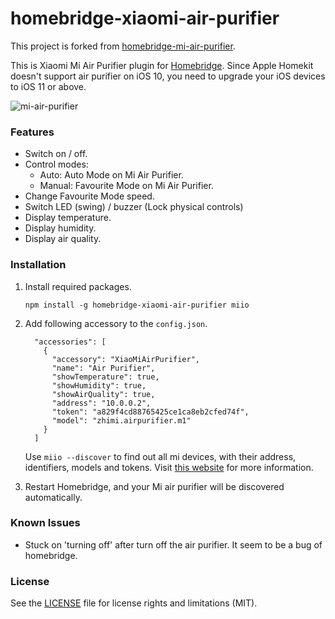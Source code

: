 # homebridge-xiaomi-air-purifier

This project is forked from [homebridge-mi-air-purifier](https://github.com/seikan/homebridge-mi-air-purifier).

This is Xiaomi Mi Air Purifier plugin for [Homebridge](https://github.com/nfarina/homebridge). Since Apple Homekit doesn't support air purifier on iOS 10, you need to upgrade your iOS devices to iOS 11 or above.

![mi-air-purifier](https://cloud.githubusercontent.com/assets/73107/26249685/1d0ae78c-3cda-11e7-8b64-71e8d4323a3e.jpg)

### Features

- Switch on / off.
- Control modes:
  - Auto: Auto Mode on Mi Air Purifier.
  - Manual: Favourite Mode on Mi Air Purifier.
- Change Favourite Mode speed.
- Switch LED (swing) / buzzer (Lock physical controls)
- Display temperature.
- Display humidity.
- Display air quality.

### Installation

1. Install required packages.

   ```
   npm install -g homebridge-xiaomi-air-purifier miio
   ```

2. Add following accessory to the `config.json`.

   ```
     "accessories": [
       {
         "accessory": "XiaoMiAirPurifier",
         "name": "Air Purifier",
         "showTemperature": true,
         "showHumidity": true,
         "showAirQuality": true,
         "address": "10.0.0.2",
         "token": "a829f4cd88765425ce1ca8eb2cfed74f",
         "model": "zhimi.airpurifier.m1"
       }
     ]
   ```

   Use `miio --discover` to find out all mi devices, with their address, identifiers, models and tokens. Visit [this website](https://github.com/aholstenson/miio/blob/master/docs/missing-devices.md) for more information.

3. Restart Homebridge, and your Mi air purifier will be discovered automatically.

### Known Issues

- Stuck on 'turning off' after turn off the air purifier. It seem to be a bug of homebridge.

### License

See the [LICENSE](https://github.com/seikan/homebridge-mi-air-purifier/blob/master/LICENSE.md) file for license rights and limitations (MIT).
